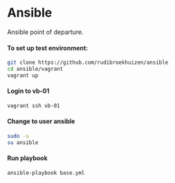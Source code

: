 # Ansible

Ansible point of departure.

#### To set up test environment:

```bash
git clone https://github.com/rudibroekhuizen/ansible
cd ansible/vagrant
vagrant up
```

#### Login to vb-01
```bash
vagrant ssh vb-01
```

#### Change to user ansible
```bash
sudo -s
su ansible
```


#### Run playbook
```bash
ansible-playbook base.yml
```

